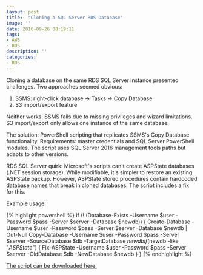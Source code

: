 ```yaml
---
layout: post
title:  "Cloning a SQL Server RDS Database"
image: ''
date: 2016-09-26 08:19:11
tags:
- AWS
- RDS
description: ''
categories:
- RDS
---
```

Cloning a database on the same RDS SQL Server instance presented challenges. Two approaches seemed obvious:

1. SSMS: right-click database → Tasks → Copy Database
2. S3 import/export feature

Neither works. SSMS fails due to missing privileges and wizard limitations. S3 import/export only allows one instance of the same database.

The solution: PowerShell scripting that replicates SSMS's Copy Database functionality. Requirements: master credentials and SQL Server PowerShell modules. The script uses SQL Server 2016 management tools paths but adapts to other versions.

RDS SQL Server quirk: Microsoft's scripts can't create ASPState databases (.NET session storage). While modifiable, it's simpler to restore an existing ASPState backup. However, ASPState stored procedures contain hardcoded database names that break in cloned databases. The script includes a fix for this.

Example usage:

{% highlight powershell %}
if (! (Database-Exists -Username $user -Password $pass -Server $server -Database $newdb)) {
   Create-Database -Username $user -Password $pass -Server $server -Database $newdb | Out-Null
   Copy-Database -Username $user -Password $pass -Server $server -SourceDatabase $db -TargetDatabase $newdb
   if ($newdb -like "*ASPState*") {
     Fix-ASPState -Username $user -Password $pass -Server $server -OldDatabase $db -NewDatabase $newdb
   }
}
{% endhighlight %}

<a href="/assets/attachments/CloneDB.ps1_.txt">The script can be downloaded here.</a>
